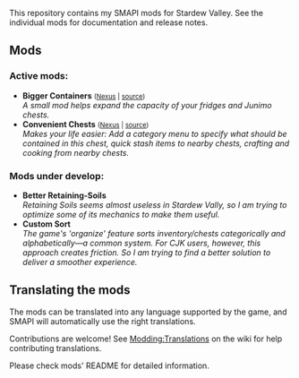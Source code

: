 ﻿This repository contains my SMAPI mods for Stardew Valley. See the individual mods for documentation and release notes.

## Mods
### Active mods:

* **Bigger Containers** <small>([Nexus](https://www.nexusmods.com/stardewvalley/mods/32558) | [source](BiggerContainers))</small>  
  _A small mod helps expand the capacity of your fridges and Junimo 
  chests._
* **Convenient Chests** <small>([Nexus](https://www.nexusmods.com/stardewvalley/mods/32558) | [source](ConvenientChests))</small>  
  _Makes your life easier: Add a category menu to specify what should
  be contained in this chest, quick stash items to nearby chests,
  crafting and cooking from nearby chests._

### Mods under develop:

* **Better Retaining-Soils**  
  _Retaining Soils seems almost useless in Stardew Vally, so I am
  trying to optimize some of its mechanics to make them useful._
* **Custom Sort**  
  _The game's 'organize' feature sorts inventory/chests categorically
  and alphabetically—a common system. For CJK users, however, this
  approach creates friction. So I am trying to find a better solution
  to deliver a smoother experience._

## Translating the mods

The mods can be translated into any language supported by the game, and SMAPI will automatically
use the right translations.

Contributions are welcome! See [Modding:Translations](https://stardewvalleywiki.com/Modding:Translations)
on the wiki for help contributing translations.

Please check mods' README for detailed information.